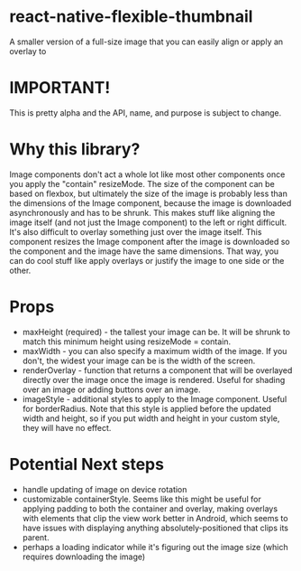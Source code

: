 # react-native-flexible-thumbnail
A smaller version of a full-size image that you can easily align or apply an overlay to

# IMPORTANT!
This is pretty alpha and the API, name, and purpose is subject to change.

# Why this library?
Image components don't act a whole lot like most other components once you apply the "contain" resizeMode. The size of the component can be based on flexbox, but ultimately the size of the image is probably less than the dimensions of the Image component, because the image is downloaded asynchronously and has to be shrunk. This makes stuff like aligning the image itself (and not just the Image component) to the left or right difficult. It's also difficult to overlay something just over the image itself.
This component resizes the Image component after the image is downloaded so the component and the image have the same dimensions. That way, you can do cool stuff like apply overlays or justify the image to one side or the other.

# Props
* maxHeight (required) - the tallest your image can be. It will be shrunk to match this minimum height using resizeMode = contain.
* maxWidth - you can also specify a maximum width of the image. If you don't, the widest your image can be is the width of the screen.
* renderOverlay - function that returns a component that will be overlayed directly over the image once the image is rendered. Useful for shading over an image or adding buttons over an image.
* imageStyle - additional styles to apply to the Image component. Useful for borderRadius. Note that this style is applied before the updated width and height, so if you put width and height in your custom style, they will have no effect.

# Potential Next steps
* handle updating of image on device rotation
* customizable containerStyle. Seems like this might be useful for applying padding to both the container and overlay, making overlays with elements that clip the view work better in Android, which seems to have issues with displaying anything absolutely-positioned that clips its parent.
* perhaps a loading indicator while it's figuring out the image size (which requires downloading the image)
